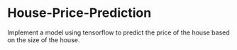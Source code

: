 # House-Price-Prediction
Implement a model using tensorflow to predict the price of the house based on the size of the house.
